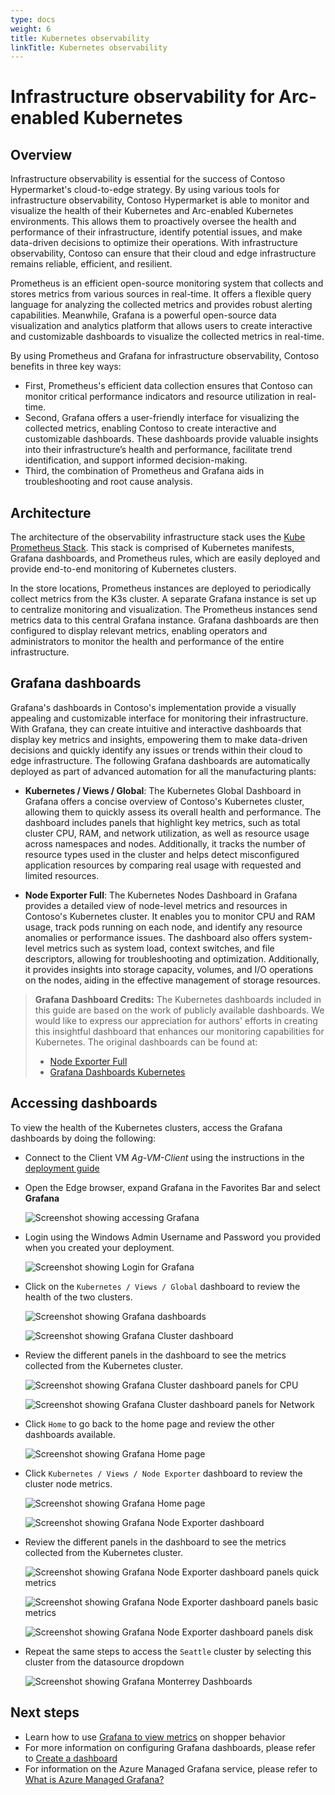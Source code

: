 ```yaml
---
type: docs
weight: 6
title: Kubernetes observability
linkTitle: Kubernetes observability
---
```


# Infrastructure observability for Arc-enabled Kubernetes

## Overview

Infrastructure observability is essential for the success of Contoso Hypermarket's cloud-to-edge strategy. By using various tools for infrastructure observability, Contoso Hypermarket is able to monitor and visualize the health of their Kubernetes and Arc-enabled Kubernetes environments. This allows them to proactively oversee the health and performance of their infrastructure, identify potential issues, and make data-driven decisions to optimize their operations. With infrastructure observability, Contoso can ensure that their cloud and edge infrastructure remains reliable, efficient, and resilient.

Prometheus is an efficient open-source monitoring system that collects and stores metrics from various sources in real-time. It offers a flexible query language for analyzing the collected metrics and provides robust alerting capabilities. Meanwhile, Grafana is a powerful open-source data visualization and analytics platform that allows users to create interactive and customizable dashboards to visualize the collected metrics in real-time.

By using Prometheus and Grafana for infrastructure observability, Contoso benefits in three key ways:

- First, Prometheus's efficient data collection ensures that Contoso can monitor critical performance indicators and resource utilization in real-time.
- Second, Grafana offers a user-friendly interface for visualizing the collected metrics, enabling Contoso to create interactive and customizable dashboards. These dashboards provide valuable insights into their infrastructure’s health and performance, facilitate trend identification, and support informed decision-making.
- Third, the combination of Prometheus and Grafana aids in troubleshooting and root cause analysis.

## Architecture

The architecture of the observability infrastructure stack uses the [Kube Prometheus Stack](https://github.com/prometheus-community/helm-charts/tree/main/charts/kube-prometheus-stack). This stack is comprised of Kubernetes manifests, Grafana dashboards, and Prometheus rules, which are easily deployed and provide end-to-end monitoring of Kubernetes clusters.

In the store locations, Prometheus instances are deployed to periodically collect metrics from the K3s cluster. A separate Grafana instance is set up to centralize monitoring and visualization. The Prometheus instances send metrics data to this central Grafana instance. Grafana dashboards are then configured to display relevant metrics, enabling operators and administrators to monitor the health and performance of the entire infrastructure.

## Grafana dashboards

Grafana's dashboards in Contoso's implementation provide a visually appealing and customizable interface for monitoring their infrastructure. With Grafana, they can create intuitive and interactive dashboards that display key metrics and insights, empowering them to make data-driven decisions and quickly identify any issues or trends within their cloud to edge infrastructure. The following Grafana dashboards are automatically deployed as part of advanced automation for all the manufacturing plants:

- **Kubernetes / Views / Global**: The Kubernetes Global Dashboard in Grafana offers a concise overview of Contoso's Kubernetes cluster, allowing them to quickly assess its overall health and performance. The dashboard includes panels that highlight key metrics, such as total cluster CPU, RAM, and network utilization, as well as resource usage across namespaces and nodes. Additionally, it tracks the number of resource types used in the cluster and helps detect misconfigured application resources by comparing real usage with requested and limited resources.

- **Node Exporter Full**: The Kubernetes Nodes Dashboard in Grafana provides a detailed view of node-level metrics and resources in Contoso's Kubernetes cluster. It enables you to monitor CPU and RAM usage, track pods running on each node, and identify any resource anomalies or performance issues. The dashboard also offers system-level metrics such as system load, context switches, and file descriptors, allowing for troubleshooting and optimization. Additionally, it provides insights into storage capacity, volumes, and I/O operations on the nodes, aiding in the effective management of storage resources.

> **Grafana Dashboard Credits:**
> The Kubernetes dashboards included in this guide are based on the work of publicly available dashboards. We would like to express our appreciation for authors' efforts in creating this insightful dashboard that enhances our monitoring capabilities for Kubernetes.
> The original dashboards can be found at:
> - [Node Exporter Full](https://grafana.com/grafana/dashboards/1860-node-exporter-full)
> - [Grafana Dashboards Kubernetes](https://github.com/dotdc/grafana-dashboards-kubernetes)

## Accessing dashboards

To view the health of the Kubernetes clusters, access the Grafana dashboards by doing the following:

- Connect to the Client VM _Ag-VM-Client_ using the instructions in the [deployment guide](../deployment/)

- Open the Edge browser, expand Grafana in the Favorites Bar and select **Grafana**

    ![Screenshot showing accessing Grafana](./img/grafana-bookmark.png)

- Login using the Windows Admin Username and Password you provided when you created your deployment.

    ![Screenshot showing Login for Grafana](./img/grafana-login.png)

- Click on the `Kubernetes / Views / Global` dashboard to review the health of the two clusters.

    ![Screenshot showing Grafana dashboards](./img/grafana-starred-dashboards.png)
  
    ![Screenshot showing Grafana Cluster dashboard](./img/grafana-chicago-global.png)

- Review the different panels in the dashboard to see the metrics collected from the Kubernetes cluster.

    ![Screenshot showing Grafana Cluster dashboard panels for CPU](./img/grafana-chicago-global-cpu.png)

    ![Screenshot showing Grafana Cluster dashboard panels for Network](./img/grafana-chicago-global-network.png)

- Click `Home` to go back to the home page and review the other dashboards available.

    ![Screenshot showing Grafana Home page](./img/grafana-dashboards-home.png)

- Click `Kubernetes / Views / Node Exporter` dashboard to review the cluster node metrics.

    ![Screenshot showing Grafana Home page](./img/grafana-starred-dashboards-node.png)

    ![Screenshot showing Grafana Node Exporter dashboard](./img/grafana-chicago-node.png)

- Review the different panels in the dashboard to see the metrics collected from the Kubernetes cluster.

    ![Screenshot showing Grafana Node Exporter dashboard panels quick metrics](./img/grafana-node-quick.png)

    ![Screenshot showing Grafana Node Exporter dashboard panels basic metrics](./img/grafana-node-basic.png)

    ![Screenshot showing Grafana Node Exporter dashboard panels disk](./img/grafana-node-disks.png)

- Repeat the same steps to access the `Seattle` cluster by selecting this cluster from the datasource dropdown

    ![Screenshot showing Grafana Monterrey Dashboards](./img/grafana-datasource-cluster.png)

## Next steps

- Learn how to use [Grafana to view metrics](../shopper_insights/) on shopper behavior
- For more information on configuring Grafana dashboards, please refer to [Create a dashboard](https://grafana.com/docs/grafana/latest/dashboards/build-dashboards/create-dashboard/)
- For information on the Azure Managed Grafana service, please refer to [What is Azure Managed Grafana?](https://learn.microsoft.com/azure/managed-grafana/overview)
